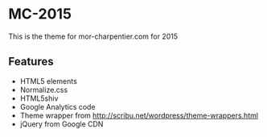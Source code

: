 MC-2015
==========

This is the theme for mor-charpentier.com for 2015

## Features
* HTML5 elements
* Normalize.css
* HTML5shiv
* Google Analytics code
* Theme wrapper from http://scribu.net/wordpress/theme-wrappers.html
* jQuery from Google CDN